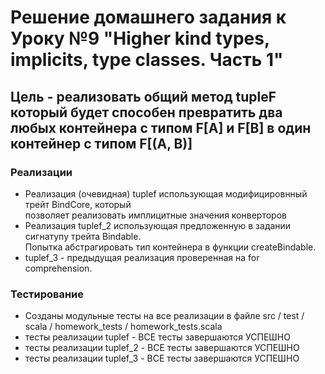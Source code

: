 # Решение домашнего задания к Уроку №9 "Higher kind types, implicits, type classes. Часть 1"
## Цель -  реализовать общий метод tupleF который будет способен превратить два любых контейнера с типом F[A] и F[B] в один контейнер с типом F[(A, B)]
### Реализации
* Реализация (очевидная) tuplef использующая модифицировнный трейт  BindCore, который  
позволяет реализовать имплицитные значения конверторов
* Реализация tuplef_2 использующая предложенную в задании сигнатупу трейта Bindable.  
Попытка абстрагировать тип контейнера в функции createBindable.
* tuplef_3 - предыдущая реализация проверенная на for comprehension.
### Тестирование
* Созданы модульные тесты на все реализации в файле 
src / test / scala / homework_tests / homework_tests.scala
* тесты реализации tuplef - ВСЕ тесты завершаются УСПЕШНО
* тесты реализации tuplef_2 - ВСЕ тесты завершаются УСПЕШНО
* тесты реализации tuplef_3 - ВСЕ тесты завершаются УСПЕШНО
